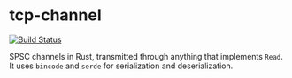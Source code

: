 # tcp-channel

[![Build Status](https://travis-ci.org/4lDO2/tcp-channel.svg?branch=master)](https://travis-ci.org/4lDO2/tcp-channel)

SPSC channels in Rust, transmitted through anything that implements `Read`. 
It uses `bincode` and `serde` for serialization and deserialization.

